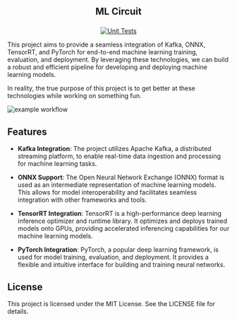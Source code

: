<div align="center">

## ML Circuit

<h3>



</h3>

[![Unit Tests](https://github.com/Charbel199/mlcircuit/actions/workflows/test.yml/badge.svg)](https://github.com/Charbel199/mlcircuit/blob/main/.github/workflows/test.yml)

</div>



This project aims to provide a seamless integration of Kafka, ONNX, TensorRT, and PyTorch for end-to-end machine learning training, evaluation, and deployment. By leveraging these technologies, we can build a robust and efficient pipeline for developing and deploying machine learning models.

In reality, the true purpose of this project is to get better at these technologies while working on something fun.

![example workflow]()

## Features

- **Kafka Integration**: The project utilizes Apache Kafka, a distributed streaming platform, to enable real-time data ingestion and processing for machine learning tasks.

- **ONNX Support**: The Open Neural Network Exchange (ONNX) format is used as an intermediate representation of machine learning models. This allows for model interoperability and facilitates seamless integration with other frameworks and tools.

- **TensorRT Integration**: TensorRT is a high-performance deep learning inference optimizer and runtime library. It optimizes and deploys trained models onto GPUs, providing accelerated inferencing capabilities for our machine learning models.

- **PyTorch Integration**: PyTorch, a popular deep learning framework, is used for model training, evaluation, and deployment. It provides a flexible and intuitive interface for building and training neural networks.


## License

This project is licensed under the MIT License. See the LICENSE file for details.